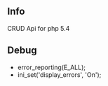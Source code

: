 ## Info

CRUD Api for php 5.4

## Debug

- error_reporting(E_ALL);
- ini_set('display_errors', 'On');